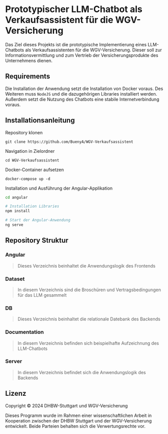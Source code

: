 # Prototypischer LLM-Chatbot als Verkaufsassistent für die WGV-Versicherung
Das Ziel dieses Projekts ist die prototypische Implementierung eines LLM-Chatbots als Verkaufsassistenten für die WGV-Versicherung. Dieser soll zur Informationsvermittlung und zum Vertrieb der Versicherungsprodukte des Unternehmens dienen.

## Requirements
Die Installation der Anwendung setzt die Installation von Docker voraus. Des Weiteren muss `NodeJS` und die dazugehörigen Libraries installiert werden. Außerdem setzt die Nutzung des Chatbots eine stabile Internetverbindung voraus.

## Installationsanleitung
Repository klonen
~~~
git clone https://github.com/BuenyA/WGV-Verkaufsassistent
~~~
Navigation in Zielordner
~~~
cd WGV-Verkaufsassistent
~~~
Docker-Container aufsetzen
~~~
docker-compose up -d
~~~
Installation und Ausführung der Angular-Applikation
~~~zsh
cd angular

# Installation Libraries
npm install

# Start der Angular-Anwendung
ng serve
~~~

## Repository Struktur
### Angular
> Dieses Verzeichnis beinhaltet die Anwendungslogik des Frontends

### Dataset
> In diesem Verzeichnis sind die Broschüren und Vertragsbedingungen für das LLM gesammelt

### DB
> Dieses Verzeichnis beinhaltet die relationale Datebank des Backends

### Documentation
> In diesem Verzeichnis befinden sich beispielhafte Aufzeichnung des LLM-Chatbots

### Server
> In diesem Verzeichnis befindet sich die Anwendungslogik des Backends

## Lizenz
Copyright © 2024 DHBW-Stuttgart und WGV-Versicherung

Dieses Programm wurde im Rahmen einer wissenschaftlichen Arbeit in Kooperation zwischen der DHBW Stuttgart und der WGV-Versicherung entwickelt. Beide Parteien behalten sich die Verwertungsrechte vor.
